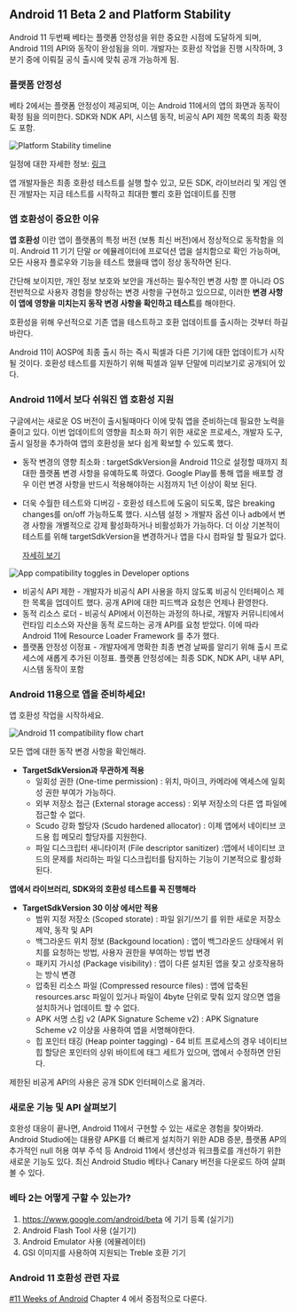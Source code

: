 ## Android 11 Beta 2 and Platform Stability

Android 11 두번째 베타는 플랫폼 안정성을 위한 중요한 시점에 도달하게 되며, Android 11의 API와 동작이 완성됨을 의미.
개발자는 호환성 작업을 진행 시작하며, 3분기 중에 이뤄질 공식 출시에 맞춰 공개 가능하게 됨.



### 플랫폼 안정성

베타 2에서는 플랫폼 안정성이 제공되며, 이는 Android 11에서의 앱의 화면과 동작이 확정 됨을 의미한다. 
SDK와 NDK API, 시스템 동작, 비공식 API 제한 목록의 최종 확정도 포함.

![Platform Stability timeline](https://4.bp.blogspot.com/-xv5CjfndWg8/XwTT2ykJSsI/AAAAAAAAJGI/rqxWH9MppHoIcLffVcmtnaBXwmspfeeCwCLcBGAsYHQ/s1600/timeline.png)

일정에 대한 자세한 정보: [링크](https://developer.android.com/preview/overview#timeline)

앱 개발자들은 최종 호환성 테스트를 실행 할수 있고,
모든 SDK, 라이브러리 및 게임 엔진 개발자는 지금 테스트를 시작하고 최대한 빨리 호환 업데이트를 진행



### 앱 호환성이 중요한 이유

**앱 호환성** 이란 앱이 플랫폼의 특정 버전 (보통 최신 버전)에서 정상적으로 동작함을 의미.
Android 11 기기 단말 or 에뮬레이터에 프로덕션 앱을 설치함으로 확인 가능하며, 모든 사용자 플로우와 기능을 테스트 했을때 앱이 정상 동작하면 된다.

간단해 보이지만, 개인 정보 보호와 보안을 개선하는 필수적인 변경 사항 뿐 아니라 OS 전반적으로 사용자 경험을 향상하는 변경 사항을 구현하고 있으므로, 이러한 **변경 사항이 앱에 영향을 미치는지 동작 변경 사항을 확인하고 테스트**를 해야한다.

호환성을 위해 우선적으로 기존 앱을 테스트하고 호환 업데이트를 출시하는 것부터 하길 바란다.

Android 11이 AOSP에 최종 출시 하는 즉시 픽셀과 다른 기기에 대한 업데이트가 시작될 것이다. 호환성 테스트를 지원하기 위해 픽셀과 일부 단말에 미리보기로 공개되어 있다.



### Android 11에서 보다 쉬워진 앱 호환성 지원

구글에서는 새로운 OS 버전이 출시될때마다 이에 맞춰 앱을 준비하는데 필요한 노력을 줄이고 있다.
이번 업데이트의 영향을 최소화 하기 위한 새로운 프로세스, 개발자 도구, 출시 일정을 추가하여 앱의 호환성을 보다 쉽게 확보할 수 있도록 했다.

- 동작 변경의 영향 최소화 : targetSdkVersion을 Android 11으로 설정할 때까지 최대한 플랫폼 변경 사항을 유예하도록 하였다. Google Play를 통해 앱을 배포할 경우 이런 변경 사항을 반드시 적용해야하는 시점까지 1년 이상이 확보 된다.

- 더욱 수월한 테스트와 디버깅 - 호환성 테스트에 도움이 되도록, 많은 breaking changes를 on/off 가능하도록 했다. 시스템 설정 > 개발자 옵션 이나 adb에서 변경 사항을 개별적으로 강제 활성화하거나 비활성화가 가능하다. 더 이상 기본적이 테스트를 위해 targetSdkVersion을 변경하거나 앱을 다시 컴파일 할 필요가 없다.

  [자세히 보기](https://developer.android.com/preview/test-changes)

![App compatibility toggles in Developer options](https://3.bp.blogspot.com/-vkoW40yNHlY/XwTUwuWo4mI/AAAAAAAAJGU/mrx1eNqeKAQXxtkM-lAFs0oY9Vuzu6HmQCLcBGAsYHQ/s1600/appcompatibilitychanges.png)

- 비공식 API 제한 - 개발자가 비공식 API 사용을 하지 않도록 비공식 인터페이스 제한 목록을 업데이트 했다. 공개 API에 대한 피드백과 요청은 언제나 환영한다.
- 동적 리소스 로더 - 비공식 API에서 이전하는 과정의 하나로, 개발자 커뮤니티에서 런타임 리소스와 자산을 동적 로드하는 공개 API를 요청 받았다. 이에 따라 Android 11에 Resource Loader Framework 를 추가 했다.
- 플랫폼 안정성 이정표 - 개발자에게 명확한 최종 변경 날짜를 알리기 위해 출시 프로세스에 새롭게 추가된 이정표. 플랫폼 안정성에는 최종 SDK, NDK API, 내부 API, 시스템 동작이 포함



### Android 11용으로 앱을 준비하세요!

앱 호환성 작업을 시작하세요.

![Android 11 compatibility flow chart](https://2.bp.blogspot.com/-c7S2OU24y-g/XwTVSX-OHJI/AAAAAAAAJGc/y678nfHADwoY8olKdEcSVnC4Pga9uG8tACLcBGAsYHQ/s1600/androi11-compat-flow.png)

모든 앱에 대한 동작 변경 사항을 확인해라.

- **TargetSdkVersion과 무관하게 적용**
  - 일회성 권한 (One-time permission) : 위치, 마이크, 카메라에 엑세스에 일회성 권한 부여가 가능하다.
  - 외부 저장소 접근 (External storage access) : 외부 저장소의 다른 앱 파일에 접근할 수 없다.
  - Scudo 강화 할당자 (Scudo hardened allocator) : 이제 앱에서 네이티브 코드용 힙 메모리 할당자를 지원한다.
  - 파일 디스크립터 새니타이저 (File descriptor sanitizer) :앱에서 네이티브 코드의 문제를 처리하는 파일 디스크립터를 탐지하는 기능이 기본적으로 활성화 된다.

**앱에서 라이브러리, SDK와의 호환성 테스트를 꼭 진행해라**

- **TargetSdkVersion 30 이상 에서만 적용**
  - 범위 지정 저장소 (Scoped storate) : 파일 읽기/쓰기 를 위한 새로운 저장소 제약, 동작 및 API
  - 백그라운드 위치 정보 (Backgound location) : 앱이 백그라운드 상태에서 위치를 요청하는 방법, 사용자 권한을 부여하는 방법 변경
  - 패키지 가시성 (Package visibility) : 앱이 다른 설치된 앱을 찾고 상호작용하는 방식 변경
  - 압축된 리소스 파일 (Compressed resource files) : 앱에 압축된 resources.arsc 파일이 있거나 파일이 4byte 단위로 맞춰 있지 않으면 앱을 설치하거나 업데이트 할 수 없다.
  - APK 서명 스킴 v2 (APK Signature Scheme v2) : APK Signature Scheme v2 이상을 사용하여 앱을 서명해야한다.
  - 힙 포인터 태깅 (Heap pointer tagging) - 64 비트 프로세스의 경우 네이티브 힙 할당은 포인터의 상위 바이트에 태그 세트가 있으며, 앱에서 수정하면 안된다.

제한된 비공게 API의 사용은 공개 SDK 인터페이스로 옮겨라.



### 새로운 기능 및 API 살펴보기

호완성 대응이 끝나면, Android 11에서 구현할 수 있는 새로운 경험을 찾아봐라.
Android Studio에는 대용량 APK를 더 빠르게 설치하기 위한 ADB 증분, 플랫폼 AP의 추가적인 null 허용 여부 주석 등 Android 11에서 생산성과 워크플로를 개선하기 위한 새로운 기능도 있다. 최신 Android Studio 베타나 Canary 버전을 다운로드 하여 살펴볼 수 있다.



### 베타 2는 어떻게 구할 수 있는가?

1. https://www.google.com/android/beta 에 기기 등록 (실기기)
2. Android Flash Tool 사용 (실기기)
3. Android Emulator 사용 (에뮬레이터)
4. GSI 이미지를 사용하여 지원되는 Treble 호환 기기



### Android 11 호환성 관련 자료

[#11 Weeks of Android](https://developer.android.com/11weeksofandroid) Chapter 4 에서 중점적으로 다룬다.
